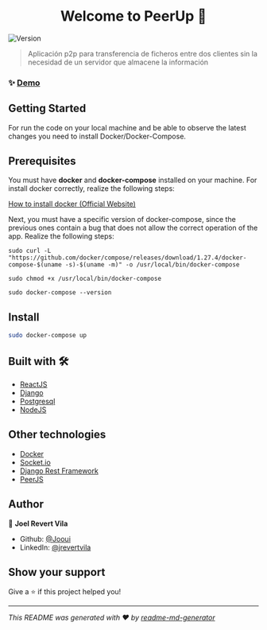 <h1 align="center">Welcome to PeerUp 👋</h1>
<p>
  <img alt="Version" src="https://img.shields.io/badge/version-1.0.0-blue.svg?cacheSeconds=2592000" />
</p>

> Aplicación p2p para transferencia de ficheros entre dos clientes sin la necesidad de un servidor que almacene la información

### ✨ [Demo](peerapp.ddns.net)

## Getting Started

For run the code on your local machine and be able to observe the latest changes you need to install Docker/Docker-Compose.

## Prerequisites

You must have **docker** and **docker-compose** installed on your machine. For install docker correctly, realize the following steps:

[How to install docker (Official Website)](https://docs.docker.com/engine/install/ubuntu/)

Next, you must have a specific version of docker-compose, since the previous ones contain a bug that does not allow the correct operation of the app. Realize the following steps:

```
sudo curl -L "https://github.com/docker/compose/releases/download/1.27.4/docker-compose-$(uname -s)-$(uname -m)" -o /usr/local/bin/docker-compose
```
```
sudo chmod +x /usr/local/bin/docker-compose
```
```
sudo docker-compose --version
```

## Install

```sh
sudo docker-compose up
```

## Built with 🛠️
* [ReactJS](https://es.reactjs.org/)
* [Django](https://www.djangoproject.com/)
* [Postgresql](https://www.postgresql.org/)
* [NodeJS](https://nodejs.org/es/)

## Other technologies
* [Docker](https://www.docker.com)
* [Socket.io](https://socket.io/)
* [Django Rest Framework](https://www.django-rest-framework.org/)
* [PeerJS](https://peerjs.com/)

## Author

👤 **Joel Revert Vila**

* Github: [@Jooui](https://github.com/Jooui)
* LinkedIn: [@jrevertvila](https://linkedin.com/in/jrevertvila)

## Show your support

Give a ⭐️ if this project helped you!

***
_This README was generated with ❤️ by [readme-md-generator](https://github.com/kefranabg/readme-md-generator)_
